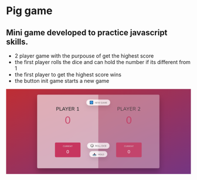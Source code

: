 # Pig game
## Mini game developed to practice javascript skills.

- 2 player game with the purpouse of get the highest score
- the first player rolls the dice and can hold the number if its different from 1
- the first player to get the highest score wins
- the button init game starts a new game

![](pig-game.png)
